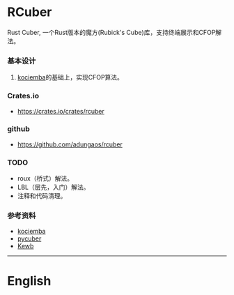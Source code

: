 # RCuber
Rust Cuber, 一个Rust版本的魔方(Rubick's Cube)库，支持终端展示和CFOP解法。

### 基本设计
1. [kociemba](https://crates.io/crates/kociemba)的基础上，实现CFOP算法。

### Crates.io
* https://crates.io/crates/rcuber
### github
* https://github.com/adungaos/rcuber
### TODO
* roux（桥式）解法。
* LBL（层先，入门）解法。
* 注释和代码清理。


### 参考资料
* [kociemba](https://crates.io/crates/kociemba)
* [pycuber](https://pypi.org/project/pycuber/)
* [Kewb](https://github.com/luckasRanarison/kewb)


------

# English
